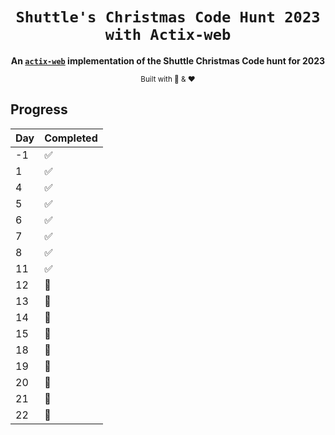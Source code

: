 <div align="center">

  <h1><code>Shuttle's Christmas Code Hunt 2023 with Actix-web</code></h1>

  <strong>An <code><a href="https://github.com/actix/actix-web" target="_blank">actix-web</a></code> implementation of the Shuttle Christmas Code hunt for 2023</strong>

  <sub>Built with 🦀 & &#10084;</sub>
</div>

## Progress
|  Day  |  Completed  |
|---|---|
|  -1  | ✅  |
|  1  |  ✅  |
|  4  |  ✅  |
|  5  |  ✅  |
|  6  |  ✅  |
|  7  |  ✅  |
|  8  |  ✅  |
|  11  |  ✅  |
|  12  |  🚫  |
|  13  |  🚫  |
|  14  |  🚫  |
|  15  |  🚫  |
|  18  |  🚫  |
|  19  |  🚫  |
|  20  |  🚫  |
|  21  |  🚫  |
|  22  |  🚫  |

